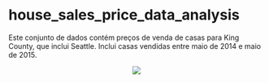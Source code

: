 # house_sales_price_data_analysis
Este conjunto de dados contém preços de venda de casas para King County, que inclui Seattle. Inclui casas vendidas entre maio de 2014 e maio de 2015.


<div align="center">
<img src="https://user-images.githubusercontent.com/94291995/151661869-407cc3c0-f38d-4524-aeb3-4e5c70523a53.jpg" />
</div>

